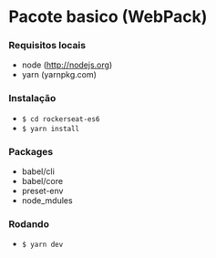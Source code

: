 # Pacote basico (WebPack)

### Requisitos locais
* node (http://nodejs.org)
* yarn (yarnpkg.com)


### Instalação
* `$ cd rockerseat-es6`
* `$ yarn install`

### Packages
* babel/cli
* babel/core
* preset-env
* node_mdules

### Rodando
* `$ yarn dev` 